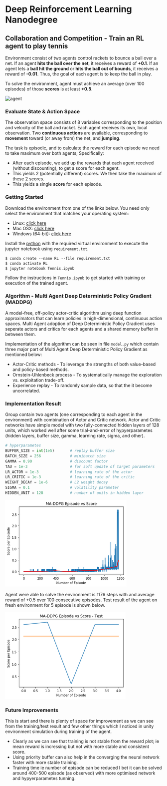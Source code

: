 # Deep Reinforcement Learning Nanodegree

## Collaboration and Competition - Train an RL agent to play tennis

Environment consist of two agents control rackets to bounce a ball over a net. If an agent **hits the ball over the net**, it receives a reward of **+0.1**. If an agent lets a **ball hit the ground** or **hits the ball out of bounds**, it receives a reward of **-0.01**. Thus, the goal of each agent is to keep the ball in play.

To solve the environment, agent must achieve an average (over 100 episodes) of those **scores** is at least **+0.5**.

![agent](agent.gif)

### Evaluate State & Action Space

The observation space consists of 8 variables corresponding to the position and velocity of the ball and racket. Each agent receives its own, local observation. Two **continuous actions** are available, corresponding to **movement** toward (or away from) the net, and **jumping**. 

The task is episodic, and to calculate the reward for each episode we need to take maximum over both agents; Specifically:

- After each episode, we add up the rewards that each agent received (without discounting), to get a score for each agent. 
- This yields 2 (potentially different) scores. We then take the maximum of these 2 scores.
- This yields a single **score** for each episode.

### Getting Started

Download the environment from one of the links below.  You need only select the environment that matches your operating system:

- Linux: [click here](https://s3-us-west-1.amazonaws.com/udacity-drlnd/P3/Tennis/Tennis_Linux.zip)
- Mac OSX: [click here](https://s3-us-west-1.amazonaws.com/udacity-drlnd/P3/Tennis/Tennis.app.zip)
- Windows (64-bit): [click here](https://s3-us-west-1.amazonaws.com/udacity-drlnd/P3/Tennis/Tennis_Windows_x86_64.zip)

Install the [python](https://www.anaconda.com/products/individual) with the required virtual environment to execute the jupyter notebook using `requirement.txt`.

```shell
$ conda create --name RL --file requirement.txt
$ conda activate RL
$ jupyter notebook Tennis.ipynb
```

Follow the instructions in `Tennis.ipynb` to get started with training or execution of the trained agent.

### Algorithm - Multi Agent Deep Deterministic Policy Gradient (MADDPG)

A model-free, off-policy actor-critic algorithm using deep function approximators that can learn policies in high-dimensional, continuous action spaces. Multi Agent adoption of Deep Deterministic Policy Gradient uses seperate actors and critics for each agents and a shared memory buffer in between them.

Implementation of the algorithm can be seen in file `model.py` which contain three major part of Multi Agent Deep Deterministic Policy Gradient as mentioned below:

- Actor-Critic methods - To leverage the strengths of both value-based and policy-based methods.
- Ornstein-Uhlenbeck process - To systematically manage the exploration vs. exploitation trade-off.
- Experience replay - To randomly sample data, so that the it become uncorrelated.

### Implementation Result

Group contain two agents (one corresponding to each agent in the environment) with combination of Actor and Critic network. Actor and Critic networks have simple model with two fully-connected hidden layers of 128 units, which worked well after some trial-and-error of hypyerparametes (hidden layers, buffer size, gamma, learning rate, sigma, and other).

```python
# hyperparametes
BUFFER_SIZE = int(1e5)       # replay buffer size
BATCH_SIZE = 256             # minibatch size
GAMMA = 0.90                 # discount factor
TAU = 1e-3                   # for soft update of target parameters
LR_ACTOR = 1e-3              # learning rate of the actor 
LR_CRITIC = 1e-3             # learning rate of the critic
WEIGHT_DECAY = 1e-6          # L2 weight decay
SIGMA = 0.1                  # volatility parameter
HIDDEN_UNIT = 128            # number of units in hidden layer
```

![ma-ddpg-episode-vs-score](ma-ddpg-episode-vs-score.png)

Agent were able to solve the environment is 1176 steps with and average reward of +0.5 over 100 consecutive episodes. Test result of the agent on fresh environment for 5 episode is shown below.

![ma-ddpg-episode-vs-score-test](ma-ddpg-episode-vs-score-test.png)

### Future Improvements

This is start and there is plenty of space for improvement as we can see from the training/test result and few other things which I noticed in unity environment simulation during training of the agent.

- Clearly as we can see that training is not stable from the reward plot; ie mean reward is incressing but not with more stable and consistent score.
- Using priority buffer can also help in the converging the neural network faster with more stable training.
- Training time ie number of episode can be reduced I bet it can be solved around 400-500 episode (as observed) with more optimised network and hypyerparametes tunning.